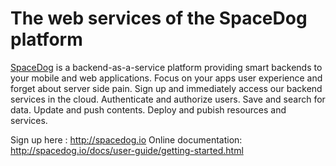 # The web services of the SpaceDog platform

[SpaceDog](https://spacedog.io) is a backend-as-a-service platform providing smart backends to your mobile and web applications.
Focus on your apps user experience and forget about server side pain. Sign up and immediately access our backend services in the cloud.
Authenticate and authorize users. Save and search for data. Update and push contents. Deploy and pubish resources and services.

Sign up here : http://spacedog.io
Online documentation: http://spacedog.io/docs/user-guide/getting-started.html
